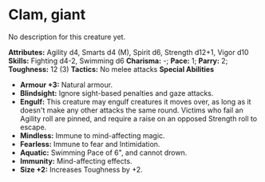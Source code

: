 # Clam, giant

No description for this creature yet.

**Attributes:** Agility d4, Smarts d4 (M), Spirit d6, Strength d12+1,
Vigor d10
**Skills:** Fighting d4-2, Swimming d6
**Charisma:** -; **Pace:** 1; **Parry:** 2; **Toughness:** 12 (3)
**Tactics:** No melee attacks
**Special Abilities**

- **Armour +3:** Natural armour.
- **Blindsight:** Ignore sight-based penalties and gaze attacks.
- **Engulf:** This creature may engulf creatures it moves over, as long
as it doesn't make any other attacks the same round. Victims who fail
an Agility roll are pinned, and require a raise on an opposed Strength
roll to escape.
- **Mindless:** Immune to mind-affecting magic.
- **Fearless:** Immune to fear and Intimidation.
- **Aquatic:** Swimming Pace of 6", and cannot drown.
- **Immunity:** Mind-affecting effects.
- **Size +2:** Increases Toughness by +2.
